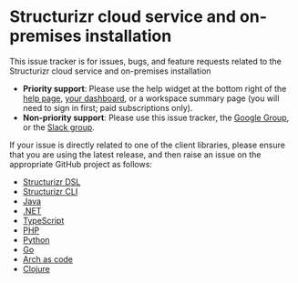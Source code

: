 # Structurizr cloud service and on-premises installation

This issue tracker is for issues, bugs, and feature requests related to the Structurizr cloud service and on-premises installation

- __Priority support__: Please use the help widget at the bottom right of the [help page](https://structurizr.com/help), [your dashboard](https://structurizr.com/dashboard), or a workspace summary page (you will need to sign in first; paid subscriptions only).
- __Non-priority support__: Please use this issue tracker, the [Google Group](https://groups.google.com/d/forum/structurizr), or the [Slack group](https://join.slack.com/t/structurizr/shared_invite/enQtMzkyMjY1NzMwNTkzLTcyOGI1MTZmNDQwMDQ5YmZlMThiYmU1ZTM2ZWZiMzYwMjVhNmM0OWIwNjFlZTM1YmY3YzU0ZDY2MTA1YTk5Mjg).

If your issue is directly related to one of the client libraries, please ensure that you are using the latest release, and then raise an issue on the appropriate GitHub project as follows:

- [Structurizr DSL](https://github.com/structurizr/dsl/issues)
- [Structurizr CLI](https://github.com/structurizr/cli/issues)
- [Java](https://github.com/structurizr/java/issues)
- [.NET](https://github.com/structurizr/dotnet/issues)
- [TypeScript](https://github.com/ChristianEder/structurizr-typescript/issues)
- [PHP](https://github.com/structurizr-php/structurizr-php/issues)
- [Python](https://github.com/Midnighter/structurizr-python/issues)
- [Go](https://github.com/goadesign/model/issues)
- [Arch as code](https://github.com/trilogy-group/arch-as-code/issues)
- [Clojure](https://github.com/aldosolorzano/structurizr-clj/issues)
